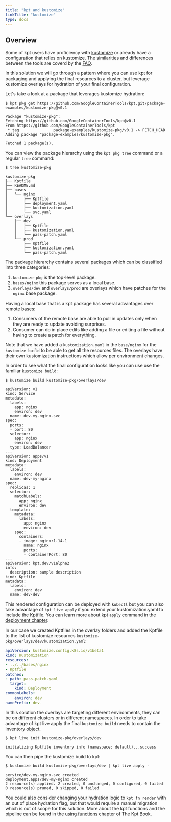 ```yaml
---
title: "kpt and kustomize"
linkTitle: "kustomize"
type: docs
---
```


## Overview
Some of kpt users have proficiency with [kustomize] or already have a
configuration that relies on kustomize.  The similarities and differences 
between the tools are coverd by the [FAQ].

In this solution we will go through a pattern where you can use kpt for 
packaging and applying the final resources to a cluster, but leverage 
kustomize overlays for hydration of your final configuration.

Let's take a look at a package that leverages kustomize hydration:

```shell
$ kpt pkg get https://github.com/GoogleContainerTools/kpt.git/package-examples/kustomize-pkg@v0.1

Package "kustomize-pkg":
Fetching https://github.com/GoogleContainerTools/kpt@v0.1
From https://github.com/GoogleContainerTools/kpt
 * tag               package-examples/kustomize-pkg/v0.1 -> FETCH_HEAD
Adding package "package-examples/kustomize-pkg".

Fetched 1 package(s).
```

You can view the package hierarchy using the `kpt pkg tree` command or a regular
`tree` command:

```shell
$ tree kustomize-pkg

kustomize-pkg
├── Kptfile
├── README.md
├── bases
│   └── nginx
│       ├── Kptfile
│       ├── deployment.yaml
│       ├── kustomization.yaml
│       └── svc.yaml
└── overlays
    ├── dev
    │   ├── Kptfile
    │   ├── kustomization.yaml
    │   └── pass-patch.yaml
    └── prod
        ├── Kptfile
        ├── kustomization.yaml
        └── pass-patch.yaml
```

The package hierarchy contains several packages which can be classified into 
three categories:
1. `kustomize-pkg` is the top-level package.
2. `bases/nginx` this package serves as a local base.
3. `overlays/dev` and `overlays/prod` are overlays which have patches for the
`nginx` base package.

Having a local base that is a kpt package has several advantages over remote 
bases: 
1. Consumers of the remote base are able to pull in updates only when they 
are ready to update avoiding surprises.
2. Consumer can do in place edits like adding a file or editing a file 
without having to create a patch for everything.

Note that we have added a `kustomization.yaml` in the `base/nginx` for the 
`kustomize build` to be able to get all the resources files.  The overlays
have their own kustomization instructions which allow per environment changes.

In order to see what the final configuration looks like you can use use the 
familiar `kustomize build`:

```shell
$ kustomize build kustomize-pkg/overlays/dev

apiVersion: v1
kind: Service
metadata:
  labels:
    app: nginx
    environ: dev
  name: dev-my-nginx-svc
spec:
  ports:
  - port: 80
  selector:
    app: nginx
    environ: dev
  type: LoadBalancer
---
apiVersion: apps/v1
kind: Deployment
metadata:
  labels:
    environ: dev
  name: dev-my-nginx
spec:
  replicas: 1
  selector:
    matchLabels:
      app: nginx
      environ: dev
  template:
    metadata:
      labels:
        app: nginx
        environ: dev
    spec:
      containers:
      - image: nginx:1.14.1
        name: nginx
        ports:
        - containerPort: 80
---
apiVersion: kpt.dev/v1alpha2
info:
  description: sample description
kind: Kptfile
metadata:
  labels:
    environ: dev
  name: dev-dev
```

This rendered configuration can be deployed with `kubectl` but you can also take 
advantage of `kpt live apply` if you extend your kustomization.yaml to include
the Kptfile.  You can learn more about kpt `apply` command in the
[deployment chapter]. 

In our case we created Kptfiles in the overlay
folders and added the Kptfile to the list of kustomize resources `kustomize-pkg/overlays/dev/kustomization.yaml`:

```yaml
apiVersion: kustomize.config.k8s.io/v1beta1
kind: Kustomization
resources:
- ../../bases/nginx
- Kptfile
patches:
- path: pass-patch.yaml
  target:
    kind: Deployment
commonLabels:
    environ: dev
namePrefix: dev-

```

In this solution the overlays are targeting different environments, they can be
on different clusters or in different namespaces.  In order to take advantage
of kpt live apply the final `kustomize build` needs to contain the inventory 
object.

```shell
$ kpt live init kustomize-pkg/overlays/dev

initializing Kptfile inventory info (namespace: default)...success
```

You can then pipe the kustomize build to kpt:
```shell
$ kustomize build kustomize-pkg/overlays/dev | kpt live apply - 

service/dev-my-nginx-svc created
deployment.apps/dev-my-nginx created
2 resource(s) applied. 2 created, 0 unchanged, 0 configured, 0 failed
0 resource(s) pruned, 0 skipped, 0 failed
```

You could also consider changing your hydration logic to `kpt fn render` with
an out of place hydration flag, but that would require a manual migration which 
is out of scope for this solution.  More about the kpt functions and the 
pipeline can be found in the [using functions] chapter of The Kpt Book.


[FAQ]: /faq/
[deployment chapter]: /book/06-deploying-packages/
[kustomize]: https://kustomize.io
[using functions]: /book/04-using-functions/
